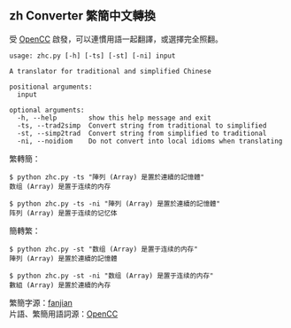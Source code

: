 ## zh Converter 繁簡中文轉換

受 [OpenCC](https://github.com/BYVoid/OpenCC) 啟發，可以連慣用語一起翻譯，或選擇完全照翻。

```
usage: zhc.py [-h] [-ts] [-st] [-ni] input

A translator for traditional and simplified Chinese

positional arguments:
  input

optional arguments:
  -h, --help        show this help message and exit
  -ts, --trad2simp  Convert string from traditional to simplified
  -st, --simp2trad  Convert string from simplified to traditional
  -ni, --noidiom    Do not convert into local idioms when translating
```

繁轉簡：

```
$ python zhc.py -ts "陣列 (Array) 是置於連續的記憶體"
数组 (Array) 是置于连续的内存

$ python zhc.py -ts -ni "陣列 (Array) 是置於連續的記憶體"
阵列 (Array) 是置于连续的记忆体
```

簡轉繁：

```
$ python zhc.py -st "数组 (Array) 是置于连续的内存"
陣列 (Array) 是置於連續的記憶體

$ python zhc.py -st -ni "数组 (Array) 是置于连续的内存"
數組 (Array) 是置於連續的內存
```

繁簡字源：[fanjian](https://github.com/kfcd/fanjian)  
片語、繁簡用語詞源：[OpenCC](https://github.com/BYVoid/OpenCC)
